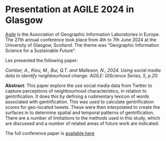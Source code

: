 # Presentation at AGILE 2024 in Glasgow

[Agile](https://agile-gi.eu/) is the Association of Geographic Information Laboratories in Europe. The 27th annual conference took place from 4th to 7th June 2024 at the University of Glasgow, Scotland. The theme was “Geographic Information Science for a Sustainable Future".

Lex presented the following paper:

_Comber, A., Kieu, M., Bui, Q.T. and Malleson, N., 2024. Using social media data to identify neighbourhood change. AGILE: GIScience Series, 5, p.20._

**Abstract**: This paper explore the use social media data from Twitter to capture perceptions of neighbourhood characteristics, in relation to gentrification. It does this by defining a rudimentary lexicon of words associated with gentrification. This was used to calculate gentrification scores for geo-located tweets. These were then
interpolated to create the surfaces in to determine spatial and temporal patterns of gentrification. There
are a number of limitations to the methods used in this study, which are discussed and a number of related
areas of future work are indicated.

The full conference paper is [available here](https://github.com/Urban-Analytics/INTEGRATE/blob/main/web/presentations/AGILE2024/agile_hp_sp_v3.pdf)
